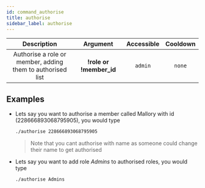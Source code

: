 ```yaml
---
id: command_authorise
title: authorise
sidebar_label: authorise
---
```


|                           Description                            |        Argument         | Accessible | Cooldown |
| :--------------------------------------------------------------: | :---------------------: | :--------: | :------: |
| Authorise a role or member, adding <br />them to authorised list | __!role or !member\_id__ |  `admin`   |  `none`  |

## Examples

* Lets say you want to authorise a member called Mallory with id (228666893068795905), you would type
    ```bash
    ./authorise 228666893068795905
    ```
    > Note that you cant authorise with name as someone could change their name to get authorised

* Lets say you want to add role _Admins_ to authorised roles, you would type
    ```bash
    ./authorise Admins
    ```